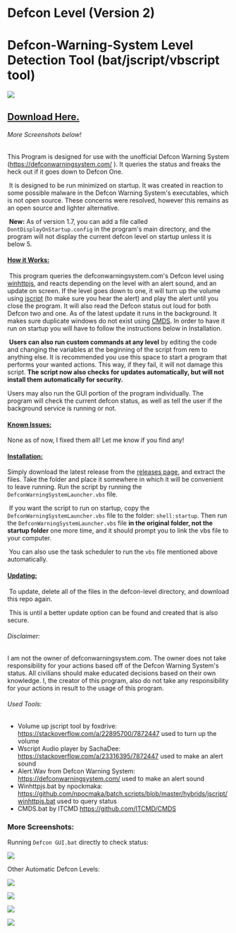 # Defcon Level (Version 2)
# Defcon-Warning-System Level Detection Tool (bat/jscript/vbscript tool)

![](https://i.imgur.com/EjNVdGJ.png)

## [Download Here.](https://github.com/ITCMD/defcon-level/releases)

######   More Screenshots below!

  This Program is designed for use with the unofficial Defcon Warning System (https://defconwarningsystem.com/ ). It queries the status and freaks the heck out if it goes down to Defcon One.

​    It is designed to be run minimized on startup. It was created in reaction to some possible malware in the Defcon Warning System's executables, which is not open source. These concerns were resolved, however this remains as an open source and lighter alternative.

​	**New:** As of version 1.7, you can add a file called `DontDisplayOnStartup.config` in the program's main directory, and the program will not display the current defcon level on startup unless it is below 5.

#### <u>**How it Works:**</u>

​    This program queries the defconwarningsystem.com's Defcon level using [winhttpjs](https://github.com/npocmaka/batch.scripts/blob/master/hybrids/jscript/winhttpjs.bat), and reacts depending on the level with an alert sound, and an update on screen. If the level goes down to one, it will turn up the volume using [jscript](https://stackoverflow.com/a/22895700/7872447) (to make sure you hear the alert) and play the alert until you close the program. It will also read the Defcon status out loud for both Defcon two and one. As of the latest update it runs in the background. It makes sure duplicate windows do not exist using [CMDS](https://github.com/ITCMD/CMDS). In order to have it run on startup you will have to follow the instructions below in Installation.

​	**Users can also run custom commands at any level** by editing the code and changing the variables at the beginning of the script from rem to anything else. It is recommended you use this space to start a program that performs your wanted actions. This way, if they fail, it will not damage this script. **The script now also checks for updates automatically, but will not install them automatically for security.**

   Users may also run the GUI portion of the program individually. The program will check the current defcon status, as well as tell the user if the background service is running or not.


#### <u>Known Issues:</u>

   None as of now, I fixed them all! Let me know if you find any!

#### <u>Installation:</u>

   Simply download the latest release from the [releases page](https://github.com/ITCMD/defcon-level/releases), and extract the files. Take the folder and place it somewhere in which it will be convenient to leave running. Run the script by running the  `DefconWarningSystemLauncher.vbs` file. 

​	If you want the script to run on startup, copy the `DefconWarningSystemLauncher.vbs`  file to the folder: `shell:startup`. Then run the  `DefconWarningSystemLauncher.vbs` file **in the original folder, not the startup folder** one more time, and it should prompt you to link the vbs file to your computer.

​	You can also use the task scheduler to run the `vbs` file mentioned above automatically.



#### <u>Updating:</u>

​	To update, delete all of the files in the defcon-level directory, and download this repo again.

​	This is until a better update option can be found and created that is also secure.



###### Disclaimer:

   I am not the owner of defconwarningsystem.com. The owner does not take responsibility for your actions based off of the Defcon Warning System's status. All civilians should make educated decisions based on their own knowledge. I, the creator of this program, also do not take any responsibility for your actions in result to the usage of this program.

###### Used Tools:

- Volume up jscript tool by foxdrive: https://stackoverflow.com/a/22895700/7872447 used to turn up the volume
- Wscript Audio player by SachaDee: https://stackoverflow.com/a/23316395/7872447  used to make an alert sound
- Alert.Wav from Defcon Warning System: https://defconwarningsystem.com/  used to make an alert sound
- Winhttpjs.bat by npockmaka:  https://github.com/npocmaka/batch.scripts/blob/master/hybrids/jscript/winhttpjs.bat  used to query status
- CMDS.bat by ITCMD https://github.com/ITCMD/CMDS



### More Screenshots:

Running `Defcon GUI.bat` directly to check status:

![](https://i.imgur.com/o2pv6Ir.gif)

Other Automatic Defcon Levels:

![](https://i.imgur.com/QudDVTW.png)

![](https://i.imgur.com/MUis0uc.png)

![](https://i.imgur.com/9Y5jsGt.png)

![](https://i.imgur.com/eLn09BX.png)
